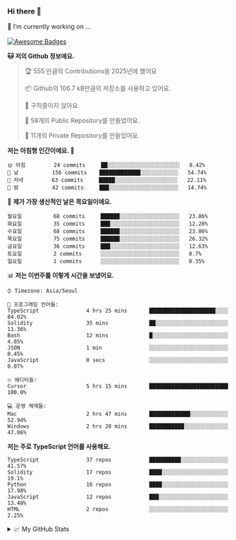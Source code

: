 ### Hi there 👋 
🔭 I’m currently working on ... </br></br>
[![Awesome Badges](https://img.shields.io/badge/Introduce-EN-green.svg)](https://github.com/tlatkdgus1/tlatkdgus1/blob/main/README.md.en)

<!--START_SECTION:waka-->
**🐱 저의 Github 정보에요.** 

> 🏆 555 만큼의 Contributions을 2025년에 했어요
 > 
> 📦 Github의 106.7 kB만큼의 저장소를 사용하고 있어요. 
 > 
> 🚫 구직중이지 않아요.
 > 
> 📜 58개의 Public Repository를 만들었어요. 
 > 
> 🔑 11개의 Private Repository를 만들었어요.  

**저는 아침형 인간이에요. 🐤** 

```text
🌞 아침         24 commits     ██░░░░░░░░░░░░░░░░░░░░░░░   8.42% 
🌆 낮　         156 commits    █████████████░░░░░░░░░░░░   54.74% 
🌃 저녁         63 commits     █████░░░░░░░░░░░░░░░░░░░░   22.11% 
🌙 밤　         42 commits     ███░░░░░░░░░░░░░░░░░░░░░░   14.74%

```
📅 **제가 가장 생산적인 날은 목요일이에요.** 

```text
월요일          68 commits     ██████░░░░░░░░░░░░░░░░░░░   23.86% 
화요일          35 commits     ███░░░░░░░░░░░░░░░░░░░░░░   12.28% 
수요일          68 commits     ██████░░░░░░░░░░░░░░░░░░░   23.86% 
목요일          75 commits     ██████░░░░░░░░░░░░░░░░░░░   26.32% 
금요일          36 commits     ███░░░░░░░░░░░░░░░░░░░░░░   12.63% 
토요일          2 commits      ░░░░░░░░░░░░░░░░░░░░░░░░░   0.7% 
일요일          1 commits      ░░░░░░░░░░░░░░░░░░░░░░░░░   0.35%

```


📊 **저는 이번주를 이렇게 시간을 보냈어요.** 

```text
⌚︎ Timezone: Asia/Seoul

💬 프로그래밍 언어들: 
TypeScript               4 hrs 25 mins       █████████████████████░░░░   84.02% 
Solidity                 35 mins             ██░░░░░░░░░░░░░░░░░░░░░░░   11.36% 
Bash                     12 mins             █░░░░░░░░░░░░░░░░░░░░░░░░   4.05% 
JSON                     1 min               ░░░░░░░░░░░░░░░░░░░░░░░░░   0.45% 
JavaScript               0 secs              ░░░░░░░░░░░░░░░░░░░░░░░░░   0.07%

🔥 에디터들: 
Cursor                   5 hrs 15 mins       █████████████████████████   100.0%

💻 운영 체제들: 
Mac                      2 hrs 47 mins       █████████████░░░░░░░░░░░░   52.94% 
Windows                  2 hrs 28 mins       ███████████░░░░░░░░░░░░░░   47.06%

```

**저는 주로 TypeScript 언어를 사용해요.** 

```text
TypeScript               37 repos            ██████████░░░░░░░░░░░░░░░   41.57% 
Solidity                 17 repos            ████░░░░░░░░░░░░░░░░░░░░░   19.1% 
Python                   16 repos            ████░░░░░░░░░░░░░░░░░░░░░   17.98% 
JavaScript               12 repos            ███░░░░░░░░░░░░░░░░░░░░░░   13.48% 
HTML                     2 repos             ░░░░░░░░░░░░░░░░░░░░░░░░░   2.25%

```



<!--END_SECTION:waka-->

<details>
<summary>📈 My GitHub Stats</summary>
<p align="center"> <img src="https://github-readme-stats.vercel.app/api?username=tlatkdgus1&show_icons=true" alt="tlatkdgus1" />
</details>

